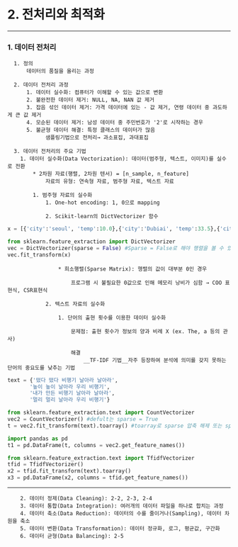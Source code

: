 # 2. 전처리와 최적화
---

### 1. 데이터 전처리
      1. 정의
          데이터의 품질을 올리는 과정
          
      2. 데이터 전처리 과정
          1. 데이터 실수화: 컴퓨터가 이해할 수 있는 값으로 변환
          2. 불완전한 데이터 제거: NULL, NA, NAN 값 제거
          3. 잡음 섞인 데이터 제거: 가격 데이터에 있는 - 값 제거, 연령 데이터 중 과도하게 큰 값 제거
          4. 모순된 데이터 제거: 남성 데이터 중 주민번호가 '2'로 시작하는 경우
          5. 불균형 데이터 해결: 특정 클래스의 데이터가 많음
                샘플링기법으로 전처리→ 과소표집, 과대표집
                
      3. 데이터 전처리의 주요 기법
        1. 데이터 실수화(Data Vectorization): 데이터(범주형, 텍스트, 이미지)를 실수로 전환
            * 2차원 자료(행렬, 2차원 텐서) = [n_sample, n_feature]
                자료의 유형: 연속형 자료, 범주형 자료, 텍스트 자료

            1. 범주형 자료의 실수화
                1. One-hot encoding: 1, 0으로 mapping

                2. Scikit-learn의 DictVectorizer 함수

```python
x = [{'city':'seoul', 'temp':10.0},{'city':'Dubiai', 'temp':33.5},{'city':'LA','temp':20.0}]

from sklearn.feature_extraction import DictVectorizer
vec = DictVectorizer(sparse = False) #Sparse = False로 해야 행렬을 볼 수 있음
vec.fit_transform(x)
```
                    * 희소행렬(Sparse Matrix): 헹렬의 값이 대부분 0인 경우

                        프로그램 시 불필요한 0값으로 인해 메모리 낭비가 심함 → COO 표현식, CSR표현식

                2. 텍스트 자료의 실수화

                    1. 단어의 출현 횟수를 이용한 데이터 실수화

                        문제점: 출현 횟수가 정보의 양과 비례 X (ex. The, a 등의 관사)

                        해결
                            __TF-IDF 기법__자주 등장하여 분석에 의미를 갖지 못하는 단어의 중요도를 낮추는 기법
```python
text = {'떴다 떴다 비행기 날아라 날아라',
       '높이 높이 날아라 우리 비행기',
       '내가 만든 비행기 날아라 날아라',
       '멀리 멀리 날아라 우리 비행기'}

from sklearn.feature_extraction.text import CountVectorizer
vec2 = CountVectorizer() #defult는 sparse = True
t = vec2.fit_transform(text).toarray() #toarray로 sparse 압축 해제 또는 sparse = False로 하면 행렬을 볼 수 있음

import pandas as pd
t1 = pd.DataFrame(t, columns = vec2.get_feature_names())

from sklearn.feature_extraction.text import TfidfVectorizer
tfid = TfidfVectorizer()
x2 = tfid.fit_transform(text).toarray()
x3 = pd.DataFrame(x2, columns = tfid.get_feature_names())
```
---
        2. 데이터 정제(Data Cleaning): 2-2, 2-3, 2-4
        3. 데이터 통합(Data Integration): 여러개의 데이터 파일을 하나로 합치는 과정
        4. 데이터 축소(Data Reduction): 데이터의 수를 줄이거나(Sampling), 데이터 차원을 축소
        5. 데이터 변환(Data Transformation): 데이터 정규화, 로그, 평균값, 구간화
        6. 데이터 균형(Data Balancing): 2-5
